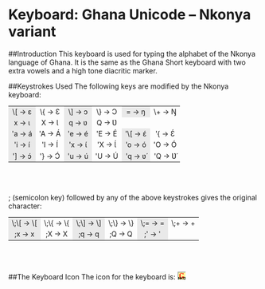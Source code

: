 <head>
<title>Keyman/kmfl Keyboard for Nkonya (NKO)</title>
<meta name="author" content="Wes Peacock">
</head>

# Keyboard: Ghana Unicode &ndash; Nkonya variant

##Introduction
This keyboard is used for typing the alphabet of the Nkonya language of Ghana. It is the same as the Ghana Short keyboard with two extra vowels and a high tone diacritic marker.

##Keystrokes Used
The following keys are modified by the Nkonya keyboard:

<table width="80%">
	<tr>
		<td align="center" bgcolor="#E9E9E9"> \[ → ɛ  </td>
		<td align="center">  \{ → Ɛ  </td>
		<td align="center" bgcolor="#E9E9E9">  \] → ɔ  </td>
		<td align="center">  \} → Ɔ  </td>
		<td align="center" bgcolor="#E9E9E9"> = → ŋ  </td>
		<td align="center">  \+ → Ŋ  </td>
	</tr>
	<tr>
		<td align="center" bgcolor="#E9E9E9"> x → ɩ </td>
		<td align="center">  X → Ɩ </td>
		<td align="center" bgcolor="#E9E9E9"> q → ʋ </td>
		<td align="center">  Q → Ʋ  </td>
	</tr>
	<tr>
		<td align="center" bgcolor="#E9E9E9"> 'a → a&#769; </td>
		<td align="center">  'A → A&#769; </td>
		<td align="center" bgcolor="#E9E9E9">  'e →  e&#769; </td>
		<td align="center">  'E → E&#769;  </td>
		<td align="center" bgcolor="#E9E9E9"> '\[ →  ɛ&#769; </td>
		<td align="center">  '{ →  Ɛ&#769; </td>
	</tr>
	<tr>
		<td align="center" bgcolor="#E9E9E9"> 'i → i&#769; </td>
		<td align="center">  'I → I&#769; </td>
		<td align="center" bgcolor="#E9E9E9">  'x →  ɩ&#769; </td>
		<td align="center">  'X → Ɩ&#769;  </td>
		<td align="center" bgcolor="#E9E9E9"> 'o →  o&#769; </td>
		<td align="center">  'O →  O&#769; </td>
	</tr>
	<tr>
		<td align="center" bgcolor="#E9E9E9"> '] → ɔ&#769; </td>
		<td align="center">  '} → Ɔ&#769; </td>
		<td align="center" bgcolor="#E9E9E9">  'u →  u&#769; </td>
		<td align="center">  'U → U&#769;  </td>
		<td align="center" bgcolor="#E9E9E9"> 'q →  ʋ&#769; </td>
		<td align="center">  'Q →  Ʋ&#769; </td>
	</tr>
</table>
<br><br>

; (semicolon key) followed by any of the above keystrokes gives the original character:

 <table width="80%">
    <tr>
       <td align="center" bgcolor="#E9E9E9"> \;\[ → \[   </td>
        <td align="center"> \;\{ → \{ </td>
        <td align="center" bgcolor="#E9E9E9"> \;\] → \]   </td>
        <td align="center"> \;\} → \}  </td>
        <td align="center" bgcolor="#E9E9E9"> \;= → =</td>
        <td align="center"> \;+ → +  </td>
     </tr>
	<tr>
		<td align="center" bgcolor="#E9E9E9"> ;x → x  </td>
		<td align="center">  ;X → X  </td>
		<td align="center" bgcolor="#E9E9E9"> ;q → q  </td>
		<td align="center">  ;Q → Q  </td>
		<td align="center" bgcolor="#E9E9E9"> ;' → '  </td>
	</tr>
</table>
<br><br>

##The Keyboard Icon
The icon for the keyboard is: ![alt text](../source/GhanaUnicode-NKO.bmp)
